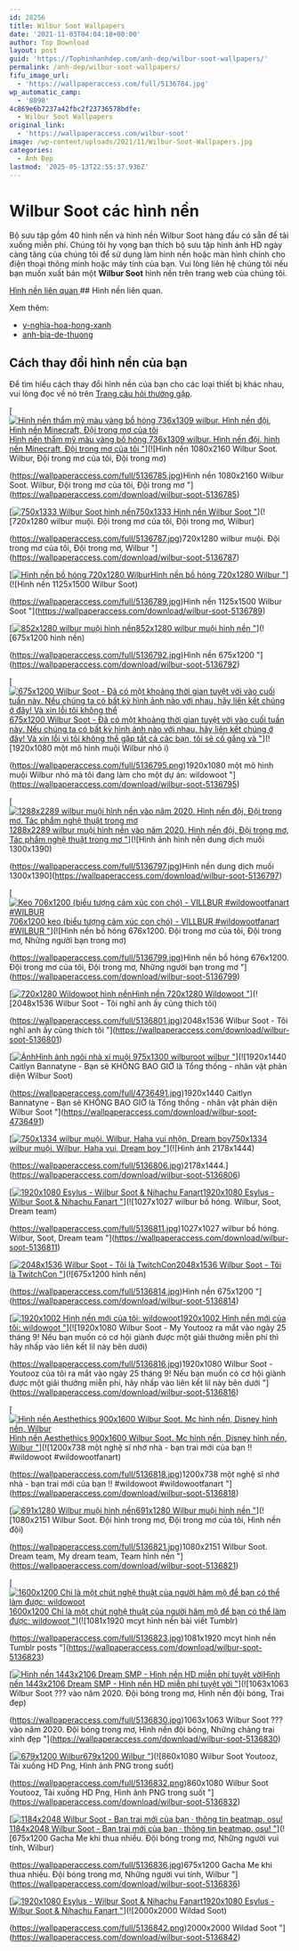 ```yaml
---
id: 28256
title: Wilbur Soot Wallpapers
date: '2021-11-03T04:04:18+00:00'
author: Top Download
layout: post
guid: 'https://Tophinhanhdep.com/anh-dep/wilbur-soot-wallpapers/'
permalink: /anh-dep/wilbur-soot-wallpapers/
fifu_image_url:
  - 'https://wallpaperaccess.com/full/5136784.jpg'
wp_automatic_camp:
  - '8098'
4c869e6b7237a42fbc2f23736578bdfe:
  - Wilbur Soot Wallpapers
original_link:
  - 'https://wallpaperaccess.com/wilbur-soot'
image: /wp-content/uploads/2021/11/Wilbur-Soot-Wallpapers.jpg
categories:
  - Ảnh Đẹp
lastmod: '2025-05-13T22:55:37.936Z'
---
```

# Wilbur Soot các hình nền

Bộ sưu tập gồm 40 hình nền và hình nền Wilbur Soot hàng đầu có sẵn để tải xuống miễn phí. Chúng tôi hy vọng bạn thích bộ sưu tập hình ảnh HD ngày càng tăng của chúng tôi để sử dụng làm hình nền hoặc màn hình chính cho điện thoại thông minh hoặc máy tính của bạn. Vui lòng liên hệ chúng tôi nếu bạn muốn xuất bản một **Wilbur Soot** hình nền trên trang web của chúng tôi.

[Hình nền liên quan ](#related) ## Hình nền liên quan.

   
 Xem thêm:

   
- [y-nghia-hoa-hong-xanh](https://tophinhanhdep.com/hoa-hong/y-nghia-hoa-hong-xanh/)
- [anh-bia-de-thuong](https://tophinhanhdep.com/anh-bia/anh-bia-de-thuong/)

## Cách thay đổi hình nền của bạn

Để tìm hiểu cách thay đổi hình nền của bạn cho các loại thiết bị khác nhau, vui lòng đọc về nó trên [Trang câu hỏi thường gặp](https://tophinhanhdep.com/faq/).

  
[[![Hình nền thẩm mỹ màu vàng bồ hóng 736x1309 wilbur.  Hình nền đội, Hình nền Minecraft, Đội trong mơ của tôi](https://wallpaperaccess.com/full/5136784.jpg)Hình nền thẩm mỹ màu vàng bồ hóng 736x1309 wilbur. Hình nền đội, hình nền Minecraft, Đội trong mơ của tôi "](https://wallpaperaccess.com/download/wilbur-soot-5136784)](![Hình nền 1080x2160 Wilbur Soot.  Wilbur, Đội trong mơ của tôi, Đội trong mơ)

(https://wallpaperaccess.com/full/5136785.jpg)Hình nền 1080x2160 Wilbur Soot. Wilbur, Đội trong mơ của tôi, Đội trong mơ "](https://wallpaperaccess.com/download/wilbur-soot-5136785)

[[![750x1333 Wilbur Soot hình nền](https://wallpaperaccess.com/full/5136786.jpg)750x1333 Hình nền Wilbur Soot "](https://wallpaperaccess.com/download/wilbur-soot-5136786)](![720x1280 wilbur muội.  Đội trong mơ của tôi, Đội trong mơ, Wilbur)

(https://wallpaperaccess.com/full/5136787.jpg)720x1280 wilbur muội. Đội trong mơ của tôi, Đội trong mơ, Wilbur "](https://wallpaperaccess.com/download/wilbur-soot-5136787)

[[![Hình nền bồ hóng 720x1280 Wilbur](https://wallpaperaccess.com/full/5136788.jpg)Hình nền bồ hóng 720x1280 Wilbur "](https://wallpaperaccess.com/download/wilbur-soot-5136788)](![Hình nền 1125x1500 Wilbur Soot)

(https://wallpaperaccess.com/full/5136789.jpg)Hình nền 1125x1500 Wilbur Soot "](https://wallpaperaccess.com/download/wilbur-soot-5136789)

[[![852x1280 wilbur muội hình nền](https://wallpaperaccess.com/full/5136791.jpg)852x1280 wilbur muội hình nền "](https://wallpaperaccess.com/download/wilbur-soot-5136791)](![675x1200 hình nền)

(https://wallpaperaccess.com/full/5136792.jpg)Hình nền 675x1200 "](https://wallpaperaccess.com/download/wilbur-soot-5136792)

[[![675x1200 Wilbur Soot - Đã có một khoảng thời gian tuyệt vời vào cuối tuần này.  Nếu chúng ta có bất kỳ hình ảnh nào với nhau, hãy liên kết chúng ở đây!  Và xin lỗi tôi không thể](https://wallpaperaccess.com/full/5136794.jpg)675x1200 Wilbur Soot - Đã có một khoảng thời gian tuyệt vời vào cuối tuần này. Nếu chúng ta có bất kỳ hình ảnh nào với nhau, hãy liên kết chúng ở đây! Và xin lỗi vì tôi không thể gặp tất cả các bạn, tôi sẽ cố gắng và "](https://wallpaperaccess.com/download/wilbur-soot-5136794)](![1920x1080 một mô hình muội Wilbur nhỏ i)

(https://wallpaperaccess.com/full/5136795.png)1920x1080 một mô hình muội Wilbur nhỏ mà tôi đang làm cho một dự án: wildowoot "](https://wallpaperaccess.com/download/wilbur-soot-5136795)

[[![1288x2289 wilbur muội hình nền vào năm 2020. Hình nền đội, Đội trong mơ, Tác phẩm nghệ thuật trong mơ](https://wallpaperaccess.com/full/5136796.jpg)1288x2289 wilbur muội hình nền vào năm 2020. Hình nền đội, Đội trong mơ, Tác phẩm nghệ thuật trong mơ "](https://wallpaperaccess.com/download/wilbur-soot-5136796)](![Hình ảnh hình nền dung dịch muối 1300x1390)

(https://wallpaperaccess.com/full/5136797.jpg)Hình nền dung dịch muối 1300x1390](https://wallpaperaccess.com/download/wilbur-soot-5136797)

[[![Keo 706x1200 (biểu tượng cảm xúc con chó) - VILLBUR #wildowootfanart #WILBUR](https://wallpaperaccess.com/full/5136798.jpg)706x1200 keo (biểu tượng cảm xúc con chó) - VILLBUR #wildowootfanart #WILBUR "](https://wallpaperaccess.com/download/wilbur-soot-5136798)](![Hình nền bồ hóng 676x1200.  Đội trong mơ của tôi, Đội trong mơ, Những người bạn trong mơ)

(https://wallpaperaccess.com/full/5136799.jpg)Hình nền bồ hóng 676x1200. Đội trong mơ của tôi, Đội trong mơ, Những người bạn trong mơ "](https://wallpaperaccess.com/download/wilbur-soot-5136799)

[[![720x1280 Wildowoot hình nền](https://wallpaperaccess.com/full/5136800.jpg)Hình nền 720x1280 Wildowoot "](https://wallpaperaccess.com/download/wilbur-soot-5136800)](![2048x1536 Wilbur Soot - Tôi nghĩ anh ấy cũng thích tôi)

(https://wallpaperaccess.com/full/5136801.jpg)2048x1536 Wilbur Soot - Tôi nghĩ anh ấy cũng thích tôi "](https://wallpaperaccess.com/download/wilbur-soot-5136801)

[[![Ảnh](https://wallpaperaccess.com/full/5136802.jpg)Hình ảnh ngôi nhà xí muội 975x1300 wilburoot wilbur "](https://wallpaperaccess.com/download/wilbur-soot-5136802)](![1920x1440 Caitlyn Bannatyne - Bạn sẽ KHÔNG BAO GIỜ là Tổng thống - nhân vật phản diện Wilbur Soot)

(https://wallpaperaccess.com/full/4736491.jpg)1920x1440 Caitlyn Bannatyne - Bạn sẽ KHÔNG BAO GIỜ là Tổng thống - nhân vật phản diện Wilbur Soot "](https://wallpaperaccess.com/download/wilbur-soot-4736491)

[[![750x1334 wilbur muội.  Wilbur, Haha vui nhộn, Dream boy](https://wallpaperaccess.com/full/5136805.png)750x1334 wilbur muội. Wilbur, Haha vui, Dream boy "](https://wallpaperaccess.com/download/wilbur-soot-5136805)](![Hình ảnh 2178x1444)

(https://wallpaperaccess.com/full/5136806.jpg)2178x1444.](https://wallpaperaccess.com/download/wilbur-soot-5136806)

[[![1920x1080 Esylus - Wilbur Soot & Nihachu Fanart](https://wallpaperaccess.com/full/5136808.jpg)1920x1080 Esylus - Wilbur Soot &amp; Nihachu Fanart "](https://wallpaperaccess.com/download/wilbur-soot-5136808)](![1027x1027 wilbur bồ hóng.  Wilbur, Soot, Dream team)

(https://wallpaperaccess.com/full/5136811.jpg)1027x1027 wilbur bồ hóng. Wilbur, Soot, Dream team "](https://wallpaperaccess.com/download/wilbur-soot-5136811)

[[![2048x1536 Wilbur Soot - Tôi là TwitchCon](https://wallpaperaccess.com/full/5136813.jpg)2048x1536 Wilbur Soot - Tôi là TwitchCon "](https://wallpaperaccess.com/download/wilbur-soot-5136813)](![675x1200 hình nền)

(https://wallpaperaccess.com/full/5136814.jpg)Hình nền 675x1200 "](https://wallpaperaccess.com/download/wilbur-soot-5136814)

[[![1920x1002 Hình nền mới của tôi: wildowoot](https://wallpaperaccess.com/full/5136815.png)1920x1002 Hình nền mới của tôi: wildowoot "](https://wallpaperaccess.com/download/wilbur-soot-5136815)](![1920x1080 Wilbur Soot - My Youtooz ra mắt vào ngày 25 tháng 9!  Nếu bạn muốn có cơ hội giành được một giải thưởng miễn phí thì hãy nhấp vào liên kết lil này bên dưới)

(https://wallpaperaccess.com/full/5136816.jpg)1920x1080 Wilbur Soot - Youtooz của tôi ra mắt vào ngày 25 tháng 9! Nếu bạn muốn có cơ hội giành được một giải thưởng miễn phí, hãy nhấp vào liên kết lil này bên dưới "](https://wallpaperaccess.com/download/wilbur-soot-5136816)

[[![Hình nền Aesthethics 900x1600 Wilbur Soot.  Mc hình nền, Disney hình nền, Wilbur](https://wallpaperaccess.com/full/5136817.jpg)Hình nền Aesthethics 900x1600 Wilbur Soot. Mc hình nền, Disney hình nền, Wilbur "](https://wallpaperaccess.com/download/wilbur-soot-5136817)](![1200x738 một nghệ sĩ nhớ nhà - bạn trai mới của bạn !!  #wildowoot #wildowootfanart)

(https://wallpaperaccess.com/full/5136818.jpg)1200x738 một nghệ sĩ nhớ nhà - bạn trai mới của bạn !! #wildowoot #wildowootfanart "](https://wallpaperaccess.com/download/wilbur-soot-5136818)

[[![691x1280 Wilbur muội hình nền](https://wallpaperaccess.com/full/5136819.jpg)691x1280 Wilbur muội hình nền "](https://wallpaperaccess.com/download/wilbur-soot-5136819)](![1080x2151 Wilbur Soot.  Đội hình trong mơ, Đội trong mơ của tôi, Hình nền đội)

(https://wallpaperaccess.com/full/5136821.jpg)1080x2151 Wilbur Soot. Dream team, My dream team, Team hình nền "](https://wallpaperaccess.com/download/wilbur-soot-5136821)

[[![1600x1200 Chỉ là một chút nghệ thuật của người hâm mộ để bạn có thể làm được: wildowoot](https://wallpaperaccess.com/full/5136822.jpg)1600x1200 Chỉ là một chút nghệ thuật của người hâm mộ để bạn có thể làm được: wildowoot "](https://wallpaperaccess.com/download/wilbur-soot-5136822)](![1081x1920 mcyt hình nền bài viết Tumblr)

(https://wallpaperaccess.com/full/5136823.jpg)1081x1920 mcyt hình nền Tumblr posts "](https://wallpaperaccess.com/download/wilbur-soot-5136823)

[[![Hình nền 1443x2106 Dream SMP - Hình nền HD miễn phí tuyệt vời](https://wallpaperaccess.com/full/5049365.jpg)Hình nền 1443x2106 Dream SMP - Hình nền HD miễn phí tuyệt vời "](https://wallpaperaccess.com/download/wilbur-soot-5049365)](![1063x1063 Wilbur Soot ???  vào năm 2020. Đội bóng trong mơ, Hình nền đội bóng, Trai đẹp)

(https://wallpaperaccess.com/full/5136830.jpg)1063x1063 Wilbur Soot ??? vào năm 2020. Đội bóng trong mơ, Hình nền đội bóng, Những chàng trai xinh đẹp "](https://wallpaperaccess.com/download/wilbur-soot-5136830)

[[![679x1200 Wilbur](https://wallpaperaccess.com/full/5136831.jpg)679x1200 Wilbur "](https://wallpaperaccess.com/download/wilbur-soot-5136831)](![860x1080 Wilbur Soot Youtooz, Tải xuống HD Png, Hình ảnh PNG trong suốt)

(https://wallpaperaccess.com/full/5136832.png)860x1080 Wilbur Soot Youtooz, Tải xuống HD Png, Hình ảnh PNG trong suốt "](https://wallpaperaccess.com/download/wilbur-soot-5136832)

[[![1184x2048 Wilbur Soot - Bạn trai mới của bạn · thông tin beatmap.  osu!](https://wallpaperaccess.com/full/5136833.jpg)1184x2048 Wilbur Soot - Bạn trai mới của bạn · thông tin beatmap. osu! "](https://wallpaperaccess.com/download/wilbur-soot-5136833)](![675x1200 Gacha Me khi thua nhiều.  Đội bóng trong mơ, Những người vui tính, Wilbur)

(https://wallpaperaccess.com/full/5136836.jpg)675x1200 Gacha Me khi thua nhiều. Đội bóng trong mơ, Những người vui tính, Wilbur "](https://wallpaperaccess.com/download/wilbur-soot-5136836)

[[![1920x1080 Esylus - Wilbur Soot & Nihachu Fanart](https://wallpaperaccess.com/full/5136838.jpg)1920x1080 Esylus - Wilbur Soot &amp; Nihachu Fanart "](https://wallpaperaccess.com/download/wilbur-soot-5136838)](![2000x2000 Wildad Soot)

(https://wallpaperaccess.com/full/5136842.png)2000x2000 Wildad Soot "](https://wallpaperaccess.com/download/wilbur-soot-5136842)
